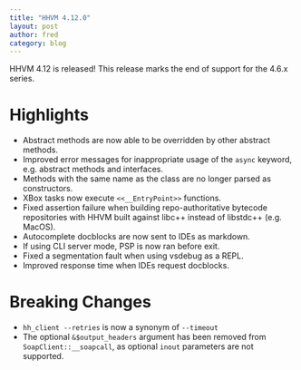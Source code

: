 ```yaml
---
title: "HHVM 4.12.0"
layout: post
author: fred
category: blog
---
```


HHVM 4.12 is released! This release marks the end of support for the 4.6.x
series.

# Highlights

- Abstract methods are now able to be overridden by other abstract methods.
- Improved error messages for inappropriate usage of the `async` keyword, e.g.
  abstract methods and interfaces.
- Methods with the same name as the class are no longer parsed as constructors.
- XBox tasks now execute `<<__EntryPoint>>` functions.
- Fixed assertion failure when building repo-authoritative bytecode repositories
  with HHVM built against libc++ instead of libstdc++ (e.g. MacOS).
- Autocomplete docblocks are now sent to IDEs as markdown.
- If using CLI server mode, PSP is now ran before exit.
- Fixed a segmentation fault when using vsdebug as a REPL.
- Improved response time when IDEs request docblocks.

# Breaking Changes

- `hh_client --retries` is now a synonym of `--timeout`
- The optional `&$output_headers` argument has been removed from
  `SoapClient::__soapcall`, as optional `inout` parameters are not supported.
